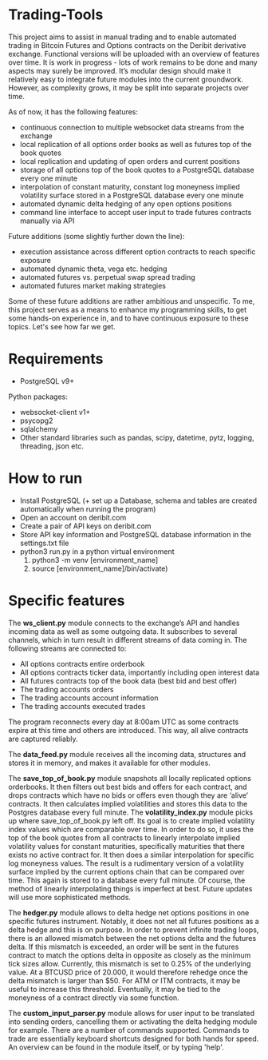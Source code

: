 # Trading-Tools

This project aims to assist in manual trading and to enable automated trading in Bitcoin Futures and Options contracts on the Deribit derivative exchange. Functional versions will be uploaded with an overview of features over time. It is work in progress - lots of work remains to be done and many aspects may surely be improved. It’s modular design should make it relatively easy to integrate future modules into the current groundwork. However, as complexity grows, it may be split into separate projects over time. 

As of now, it has the following features:
- continuous connection to multiple websocket data streams from the exchange
- local replication of all options order books as well as futures top of the book quotes
- local replication and updating of open orders and current positions
- storage of all options top of the book quotes to a PostgreSQL database every one minute
- interpolation of constant maturity, constant log moneyness implied volatility surface stored in a PostgreSQL database every one minute
- automated dynamic delta hedging of any open options positions
- command line interface to accept user input to trade futures contracts manually via API

Future additions (some slightly further down the line):
- execution assistance across different option contracts to reach specific exposure
- automated dynamic theta, vega etc. hedging
- automated futures vs. perpetual swap spread trading
- automated futures market making strategies

Some of these future additions are rather ambitious and unspecific. To me, this project serves as a means to enhance my programming skills, to get some hands-on experience in, and to have continuous exposure to these topics. Let's see how far we get.

# Requirements
- PostgreSQL v9+

Python packages:
- websocket-client v1+
- psycopg2
- sqlalchemy
- Other standard libraries such as pandas, scipy, datetime, pytz, logging, threading, json etc.


# How to run

- Install PostgreSQL (+ set up a Database, schema and tables are created automatically when running the program)
- Open an account on deribit.com
- Create a pair of API keys on deribit.com
- Store API key information and PostgreSQL database information in the settings.txt file
- python3 run.py in a python virtual environment 
  1. python3 -m venv [environment_name] 
  2. source [environment_name]/bin/activate)

# Specific features
The **ws_client.py** module connects to the exchange’s API and handles incoming data as well as some outgoing data. It subscribes to several channels, which in turn result in different streams of data coming in. The following streams are connected to:
- All options contracts entire orderbook
- All options contracts ticker data, importantly including open interest data
- All futures contracts top of the book data (best bid and best offer)
- The trading accounts orders
- The trading accounts account information
- The trading accounts executed trades

The program reconnects every day at 8:00am UTC as some contracts expire at this time and others are introduced. This way, all alive contracts are captured reliably. 

The **data_feed.py** module receives all the incoming data, structures and stores it in memory, and makes it available for other modules. 

The **save_top_of_book.py** module snapshots all locally replicated options orderbooks. It then filters out best bids and offers for each contract, and drops contracts which have no bids or offers even though they are ‘alive’ contracts. It then calculates implied volatilities and stores this data to the Postgres database every full minute. 
The **volatility_index.py** module picks up where save_top_of_book.py left off. Its goal is to create implied volatility index values which are comparable over time. In order to do so, it uses the top of the book quotes from all contracts to linearly interpolate implied volatility values for constant maturities, specifically maturities that there exists no active contract for. It then does a similar interpolation for specific log moneyness values. The result is a rudimentary version of a volatility surface implied by the current options chain that can be compared over time. This again is stored to a database every full minute. Of course, the method of linearly interpolating things is imperfect at best. Future updates will use more sophisticated methods. 

The **hedger.py** module allows to delta hedge net options positions in one specific futures instrument.  Notably, it does not net all futures positions as a delta hedge and this is on purpose. In order to prevent infinite trading loops, there is an allowed mismatch between the net options delta and the futures delta. If this mismatch is exceeded, an order will be sent in the futures contract to match the options delta in opposite as closely as the minimum tick sizes allow. Currently, this mismatch is set to 0.25% of the underlying value. At a BTCUSD price of 20.000, it would therefore rehedge once the delta mismatch is larger than $50. For ATM or ITM contracts, it may be useful to increase this threshold. Eventually, it may be tied to the moneyness of a contract directly via some function. 

The **custom_input_parser.py** module allows for user input to be translated into sending orders, cancelling them or activating the delta hedging module for example. There are a number of commands supported. Commands to trade are essentially keyboard shortcuts designed for both hands for speed. An overview can be found in the module itself, or by typing 'help'.
